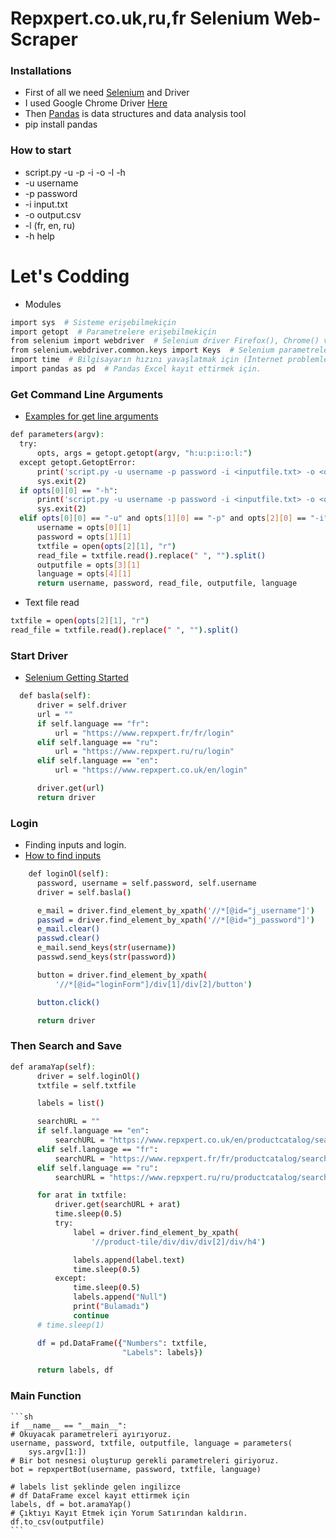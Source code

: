 # Repxpert.co.uk,ru,fr Selenium Web-Scraper

  ### Installations
  - First of all we need [Selenium](https://selenium-python.readthedocs.io/installation.html#) and Driver
  - I used Google Chrome Driver [Here](https://sites.google.com/a/chromium.org/chromedriver/downloads)
  - Then [Pandas](https://pandas.pydata.org/index.html) is data structures and data analysis tool
  - pip install pandas
  
  
  ### How to start
  
  - script.py -u  -p  -i  -o  -l  -h
  - -u username
  - -p password
  - -i input.txt
  - -o output.csv
  - -l (fr, en, ru)
  - -h help
  
  
# Let's Codding
  
  - Modules
  
  ```sh
  import sys  # Sisteme erişebilmekiçin
  import getopt  # Parametrelere erişebilmekiçin
  from selenium import webdriver  # Selenium driver Firefox(), Chrome() vb.
  from selenium.webdriver.common.keys import Keys  # Selenium parametreleri
  import time  # Bilgisayarın hızını yavaşlatmak için (İnternet problemleri -_-)
  import pandas as pd  # Pandas Excel kayıt ettirmek için.
  ```
  
  ### Get Command Line Arguments
  
  - [Examples for get line arguments](https://www.tutorialspoint.com/python/python_command_line_arguments.htm)
  
  ```sh
  def parameters(argv):
    try:
        opts, args = getopt.getopt(argv, "h:u:p:i:o:l:")
    except getopt.GetoptError:
        print('script.py -u username -p password -i <inputfile.txt> -o <output.csv> -l languege(fr,en,ru) -h Help')
        sys.exit(2)
    if opts[0][0] == "-h":
        print('script.py -u username -p password -i <inputfile.txt> -o <output.csv> -l languege(fr,en,ru) -h Help')
        sys.exit(2)
    elif opts[0][0] == "-u" and opts[1][0] == "-p" and opts[2][0] == "-i" and opts[3][0] == "-o" and opts[4][0] == "-l":
        username = opts[0][1]
        password = opts[1][1]
        txtfile = open(opts[2][1], "r")
        read_file = txtfile.read().replace(" ", "").split()
        outputfile = opts[3][1]
        language = opts[4][1]
        return username, password, read_file, outputfile, language
  ```
  
  - Text file read
  ```sh
  txtfile = open(opts[2][1], "r")
  read_file = txtfile.read().replace(" ", "").split()
  ```
  
  ### Start Driver
  
  - [Selenium Getting Started](https://selenium-python.readthedocs.io/getting-started.html)
  
  ```sh
    def basla(self):
        driver = self.driver
        url = ""
        if self.language == "fr":
            url = "https://www.repxpert.fr/fr/login"
        elif self.language == "ru":
            url = "https://www.repxpert.ru/ru/login"
        elif self.language == "en":
            url = "https://www.repxpert.co.uk/en/login"

        driver.get(url)
        return driver
  ```
  
  ### Login
  
  - Finding inputs and login.
  - [How to find inputs](https://selenium-python.readthedocs.io/locating-elements.html)
  
  ```sh
      def loginOl(self):
        password, username = self.password, self.username
        driver = self.basla()

        e_mail = driver.find_element_by_xpath('//*[@id="j_username"]')
        passwd = driver.find_element_by_xpath('//*[@id="j_password"]')
        e_mail.clear()
        passwd.clear()
        e_mail.send_keys(str(username))
        passwd.send_keys(str(password))

        button = driver.find_element_by_xpath(
            '//*[@id="loginForm"]/div[1]/div[2]/button')

        button.click()

        return driver
  ```
  
  ### Then Search and Save
  
  ```sh
  def aramaYap(self):
        driver = self.loginOl()
        txtfile = self.txtfile

        labels = list()

        searchURL = ""
        if self.language == "en":
            searchURL = "https://www.repxpert.co.uk/en/productcatalog/search#!?searchNo="
        elif self.language == "fr":
            searchURL = "https://www.repxpert.fr/fr/productcatalog/search#!?searchNo="
        elif self.language == "ru":
            searchURL = "https://www.repxpert.ru/ru/productcatalog/search#!?searchNo="

        for arat in txtfile:
            driver.get(searchURL + arat)
            time.sleep(0.5)
            try:
                label = driver.find_element_by_xpath(
                    '//product-tile/div/div/div[2]/div/h4')

                labels.append(label.text)
                time.sleep(0.5)
            except:
                time.sleep(0.5)
                labels.append("Null")
                print("Bulamadı")
                continue
        # time.sleep(1)

        df = pd.DataFrame({"Numbers": txtfile,
                           "Labels": labels})

        return labels, df
  ```
  ### Main Function
  
    ```sh
    if __name__ == "__main__":
    # Okuyacak parametreleri ayırıyoruz.
    username, password, txtfile, outputfile, language = parameters(
        sys.argv[1:])
    # Bir bot nesnesi oluşturup gerekli parametreleri giriyoruz.
    bot = repxpertBot(username, password, txtfile, language)

    # labels list şeklinde gelen ingilizce
    # df DataFrame excel kayıt ettirmek için
    labels, df = bot.aramaYap()
    # Çıktıyı Kayıt Etmek için Yorum Satırından kaldırın.
    df.to_csv(outputfile)
    ```
  
